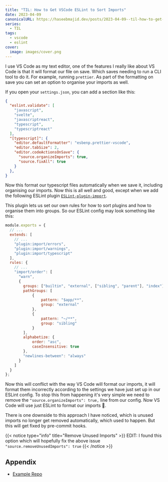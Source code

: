 ```yaml
---
title: "TIL: How to Get VSCode ESLint to Sort Imports"
date: 2023-04-09
canonicalURL: https://haseebmajid.dev/posts/2023-04-09--til-how-to-get-vscode-eslint-to-sort-imports-
series:
  - TIL
tags:
  - vscode
  - eslint
cover:
  image: images/cover.png
---
```


I use VS Code as my text editor, one of the features I really like about VS Code is that it will format our file on save.
Which saves needing to run a CLI tool to do it. For example, running `prettier`. As part of the formatting on save you can
set an option to organise your imports as well.

If you open your `settings.json`, you can add a section like this:

```json
{
  "eslint.validate": [
    "javascript",
    "svelte",
    "javascriptreact",
    "typescript",
    "typescriptreact"
  ],
  "[typescript]": {
    "editor.defaultFormatter": "esbenp.prettier-vscode",
    "editor.tabSize": 2,
    "editor.codeActionsOnSave": {
      "source.organizeImports": true,
      "source.fixAll": true
    }
  },
}
```

Now this format our typescript files automatically when we save it, including organising our imports.
Now this is all well and good, except when we add the following ESLint plugin
[`ESLint-plugin-import`](https://github.com/import-js/ESLint-plugin-import).

This plugin lets us set our own rules for how to sort plugins and how to organise them into groups.
So our ESLint config may look something like this:


```js
module.exports = {
  // ...
  extends: [
    // ...
    "plugin:import/errors",
    "plugin:import/warnings",
    "plugin:import/typescript"
  ],
  rules: {
    // ...
    "import/order": [
      "warn",
      {
        groups: ["builtin", "external", ["sibling", "parent"], "index"],
        pathGroups: [
            {
                pattern: "$app/**",
                group: "external"
            },
            {
                pattern: "~/**",
                group: "sibling"
            }
        ],
        alphabetize: {
            order: "asc",
            caseInsensitive: true
        },
        "newlines-between": "always"
      }
    ]
  }
};
```

Now this will conflict with the way VS Code will format our imports, it will format them incorrectly according to the settings we have
just set up in our ESLint config. To stop this from happening it's very simple we need to remove the `"source.organizeImports": true,`
line from our config. Now VS Code will use just ESLint to format our imports 🎉.

There is one downside to this approach I have noticed, which is unused imports no longer get removed automatically, which used to happen.
But this will get fixed by pre-commit hooks.


{{< notice type="info" title="Remove Unused Imports" >}}
EDIT: I found this option which will hopefully fix the above issue `"source.removeUnusedImports": true`
{{< /notice >}}


## Appendix

- [Example Repo](https://gitlab.com/bookmarkey/gui/-/blob/7ce4d9326b610ae16840691d16fbb82a6ec4f5ee/.ESLintrc.cjs)